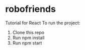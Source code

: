 # robofriends
<p> Tutorial for React To run the project: </p>

<ol>
  <li>Clone this repo </li>
  <li>Run npm install </li>
  <li>Run npm start </li>
<ol>

